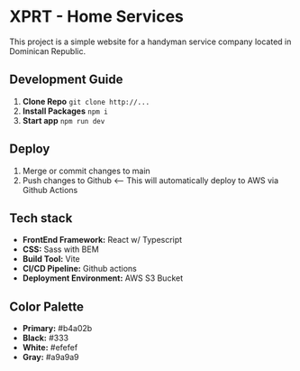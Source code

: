 # XPRT - Home Services

This project is a simple website for a handyman service company located in Dominican Republic.

## Development Guide

1. **Clone Repo** `git clone http://...`
2. **Install Packages** `npm i`
3. **Start app** `npm run dev`

## Deploy

1. Merge or commit changes to main
2. Push changes to Github <-- This will automatically deploy to AWS via Github Actions

## Tech stack

- **FrontEnd Framework:** React w/ Typescript
- **CSS:** Sass with BEM
- **Build Tool:** Vite
- **CI/CD Pipeline:** Github actions
- **Deployment Environment:** AWS S3 Bucket

## Color Palette

- **Primary:** #b4a02b
- **Black:** #333
- **White:** #efefef
- **Gray:** #a9a9a9
